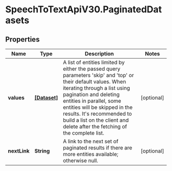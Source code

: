 # SpeechToTextApiV30.PaginatedDatasets

## Properties
Name | Type | Description | Notes
------------ | ------------- | ------------- | -------------
**values** | [**[Dataset]**](Dataset.md) | A list of entities limited by either the passed query parameters 'skip' and 'top' or their default values.                When iterating through a list using pagination and deleting entities in parallel, some entities will be skipped in the results.  It's recommended to build a list on the client and delete after the fetching of the complete list. | [optional] 
**nextLink** | **String** | A link to the next set of paginated results if there are more entities available; otherwise null. | [optional] 


